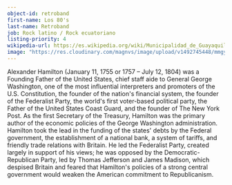 ```yaml
---
object-id: retroband
first-name: Los 80's
last-name: Retroband
job: Rock latino / Rock ecuatoriano
listing-priority: 4
wikipedia-url: https://es.wikipedia.org/wiki/Municipalidad_de_Guayaquil
image: "https://res.cloudinary.com/magnvs/image/upload/v1492745448/mmgye/gye.jpg"
---
```


Alexander Hamilton (January 11, 1755 or 1757 – July 12, 1804) was a Founding Father of the United States, chief staff aide to General George Washington, one of the most influential interpreters and promoters of the U.S. Constitution, the founder of the nation's financial system, the founder of the Federalist Party, the world's first voter-based political party, the Father of the United States Coast Guard, and the founder of The New York Post. As the first Secretary of the Treasury, Hamilton was the primary author of the economic policies of the George Washington administration. Hamilton took the lead in the funding of the states' debts by the Federal government, the establishment of a national bank, a system of tariffs, and friendly trade relations with Britain. He led the Federalist Party, created largely in support of his views; he was opposed by the Democratic-Republican Party, led by Thomas Jefferson and James Madison, which despised Britain and feared that Hamilton's policies of a strong central government would weaken the American commitment to Republicanism.
